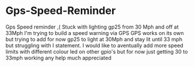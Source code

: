 # Gps-Speed-Reminder
Gps Speed reminder ,( Stuck with lighting gp25 from 30 Mph and off at 33Mph
I'm trying to build a speed warning via GPS GPS works on its own but trying to add for now  gp25 to light at 30Mph and stay lit until 33 mph but struggling with I statement.
I would like to aventually add more speed limits with different colour led on other gpio's but for now just getting 30 to 33mph working any help much appreciated 
